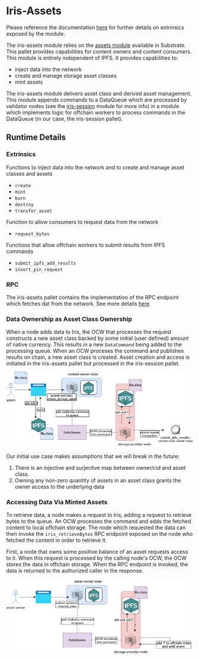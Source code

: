 # Iris-Assets

Please reference the documentation [here](TODO) for further details on extrinsics exposed by the module.

The iris-assets module relies on the [assets module](https://github.com/paritytech/substrate/blob/master/frame/assets/README.md) available in Substrate. This pallet provides capabilities for content owners and content consumers. This module is entirely independent of IPFS. It provides capabilities to:

- inject data into the network
- create and manage storage asset classes
- mint assets

The iris-assets module delivers asset class and derived asset management. This module appends commands to a DataQueue which are processed by validator nodes (see the [iris-session](./pallets_iris_session.md) module for more info) in a module which implements logic for offchain workers to process commands in the DataQueue (in our case, the iris-session pallet).

## Runtime Details

### Extrinsics

Functions to inject data into the network and to create and manage asset classes and assets

- `create`
- `mint`
- `burn`
- `destroy`
- `transfer_asset`

Function to allow consumers to request data from the network

- `request_bytes`

Functions that allow offchain workers to submit results from IPFS commands

- `submit_ipfs_add_results`
- `insert_pin_request`

### RPC

The iris-assets pallet contains the implementation of the RPC endpoint which fetches dat from the network. See more details [here](./rpc.md)

### Data Ownership as Asset Class Ownership

When a node adds data to Iris, the OCW that processes the request constructs a new asset class backed by some initial (user defined) amount of native currency. This results in a new `DataCommand` being added to the processing queue. When an OCW proceses the command and publishes results on chain, a new asset class is created. Asset creation and access is initiated in the iris-assets pallet but processed in the iris-session pallet.

![data-ingestion](./resources/data_ingestion.drawio.png)

Our initial use case makes assumptions that we will break in the future:

1. There is an injective and surjective map between owner/cid and asset class.
2. Owning any non-zero quantity of assets in an asset class grants the owner access to the underlying data

### Accessing Data Via Minted Assets

To retrieve data, a node makes a request to Iris, adding a request to retrieve bytes to the queue. An OCW processes the command and adds the fetched content to local offchain storage. The node which requested the data can then invoke the `iris_retrieveBytes` RPC endpoint exposed on the node who fetched the content in order to retrieve it.

First, a node that owns some positive balance of an asset requests access to it. When this request is processed by the calling node's OCW, the OCW stores the data in offchain storage. When the RPC endpoint is invoked, the data is returned to the authorized caller in the response.

![data-ejection part 1](./resources/data_ejection_p1.drawio.png)
